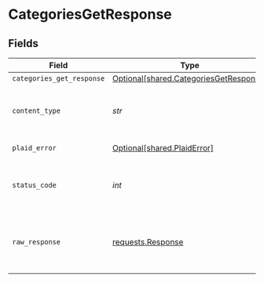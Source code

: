 # CategoriesGetResponse


## Fields

| Field                                                                                  | Type                                                                                   | Required                                                                               | Description                                                                            |
| -------------------------------------------------------------------------------------- | -------------------------------------------------------------------------------------- | -------------------------------------------------------------------------------------- | -------------------------------------------------------------------------------------- |
| `categories_get_response`                                                              | [Optional[shared.CategoriesGetResponse]](../../models/shared/categoriesgetresponse.md) | :heavy_minus_sign:                                                                     | success                                                                                |
| `content_type`                                                                         | *str*                                                                                  | :heavy_check_mark:                                                                     | HTTP response content type for this operation                                          |
| `plaid_error`                                                                          | [Optional[shared.PlaidError]](../../models/shared/plaiderror.md)                       | :heavy_minus_sign:                                                                     | Error response.                                                                        |
| `status_code`                                                                          | *int*                                                                                  | :heavy_check_mark:                                                                     | HTTP response status code for this operation                                           |
| `raw_response`                                                                         | [requests.Response](https://requests.readthedocs.io/en/latest/api/#requests.Response)  | :heavy_check_mark:                                                                     | Raw HTTP response; suitable for custom response parsing                                |